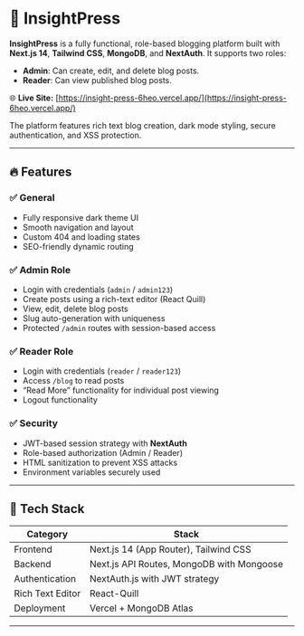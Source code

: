 # 📰 InsightPress

**InsightPress** is a fully functional, role-based blogging platform built with **Next.js 14**, **Tailwind CSS**, **MongoDB**, and **NextAuth**. It supports two roles:  
- **Admin**: Can create, edit, and delete blog posts.
- **Reader**: Can view published blog posts.

🌐 **Live Site:** [https://insight-press-6heo.vercel.app/](https://insight-press-6heo.vercel.app/)  

The platform features rich text blog creation, dark mode styling, secure authentication, and XSS protection.

---

## 🔥 Features

### ✅ General
- Fully responsive dark theme UI
- Smooth navigation and layout
- Custom 404 and loading states
- SEO-friendly dynamic routing

### ✅ Admin Role
- Login with credentials (`admin` / `admin123`)
- Create posts using a rich-text editor (React Quill)
- View, edit, delete blog posts
- Slug auto-generation with uniqueness
- Protected `/admin` routes with session-based access

### ✅ Reader Role
- Login with credentials (`reader` / `reader123`)
- Access `/blog` to read posts
- “Read More” functionality for individual post viewing
- Logout functionality

### ✅ Security
- JWT-based session strategy with **NextAuth**
- Role-based authorization (Admin / Reader)
- HTML sanitization to prevent XSS attacks
- Environment variables securely used

---

## 🚀 Tech Stack

| Category        | Stack                            |
|----------------|----------------------------------|
| Frontend       | Next.js 14 (App Router), Tailwind CSS |
| Backend        | Next.js API Routes, MongoDB with Mongoose |
| Authentication | NextAuth.js with JWT strategy    |
| Rich Text Editor | React-Quill                     |
| Deployment     | Vercel + MongoDB Atlas           |

---

